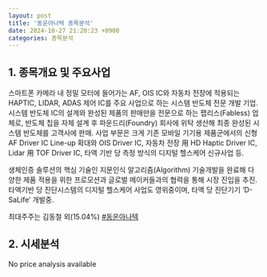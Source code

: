 ```yaml
---
layout: post
title: '동운아나텍 종목분석'
date: 2024-10-27 21:20:23 +0900
categories: 종목분석
---
```


## 1. 종목개요 및 주요사업

스마트폰 카메라 내 정밀 모터에 들어가는 AF, OIS IC와 자동차 전장에 적용되는 HAPTIC, LIDAR, ADAS 제어 IC를 주요 사업으로 하는 시스템 반도체 전문 개발 기업. 시스템 반도체 IC의 설계와 완성된 제품의 판매만을 전문으로 하는 팹리스(Fabless) 업체로, 반도체 칩을 자체 설계 후 파운드리(Foundry) 회사에 위탁 생산해 최종 완성된 시스템 반도체를 고객사에 판매. 사업 부문은 크게 기존 모바일 기기용 제품군에서의 신형 AF Driver IC Line-up 확대와 OIS Driver IC, 자동차 전장 用 HD Haptic Driver IC, Lidar 用 TOF Driver IC, 타액 기반 당 측정 방식의 디지털 헬스케어 신규사업 등.

생체인증 솔루션의 핵심 기술인 지문인식 알고리즘(Algorithm) 기술개발을 완료해 다양한 제품 적용을 위한 프로모션과 글로벌 메이커들과의 협력을 통해 시장 진입을 추진. 타액기반 당 진단시스템의 디지털 헬스케어 사업도 영위중이며, 타액 당 진단기기 ‘D-SaLife’ 개발중.

최대주주는 김동철 외(15.04%)
[#동운아나텍](#)

## 2. 시세분석

No price analysis available
